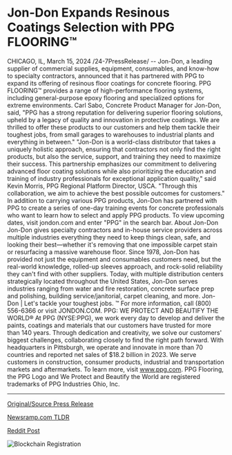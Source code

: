 # Jon-Don Expands Resinous Coatings Selection with PPG FLOORING™

CHICAGO, IL, March 15, 2024 /24-7PressRelease/ -- Jon-Don, a leading supplier of commercial supplies, equipment, consumables, and know-how to specialty contractors, announced that it has partnered with PPG to expand its offering of resinous floor coatings for concrete flooring.  PPG FLOORING™ provides a range of high-performance flooring systems, including general-purpose epoxy flooring and specialized options for extreme environments.  Carl Sabo, Concrete Product Manager for Jon-Don, said, "PPG has a strong reputation for delivering superior flooring solutions, upheld by a legacy of quality and innovation in protective coatings. We are thrilled to offer these products to our customers and help them tackle their toughest jobs, from small garages to warehouses to industrial plants and everything in between."  "Jon-Don is a world-class distributor that takes a uniquely holistic approach, ensuring that contractors not only find the right products, but also the service, support, and training they need to maximize their success. This partnership emphasizes our commitment to delivering advanced floor coating solutions while also prioritizing the education and training of industry professionals for exceptional application quality," said Kevin Morris, PPG Regional Platform Director, USCA. "Through this collaboration, we aim to achieve the best possible outcomes for customers."  In addition to carrying various PPG products, Jon-Don has partnered with PPG to create a series of one-day training events for concrete professionals who want to learn how to select and apply PPG products. To view upcoming dates, visit jondon.com and enter "PPG" in the search bar.  About Jon-Don Jon-Don gives specialty contractors and in-house service providers across multiple industries everything they need to keep things clean, safe, and looking their best—whether it's removing that one impossible carpet stain or resurfacing a massive warehouse floor. Since 1978, Jon-Don has provided not just the equipment and consumables customers need, but the real-world knowledge, rolled-up sleeves approach, and rock-solid reliability they can't find with other suppliers. Today, with multiple distribution centers strategically located throughout the United States, Jon-Don serves industries ranging from water and fire restoration, concrete surface prep and polishing, building service/janitorial, carpet cleaning, and more.  Jon-Don | Let's tackle your toughest jobs. ™  For more information, call (800) 556-6366 or visit JONDON.COM.  PPG: WE PROTECT AND BEAUTIFY THE WORLD® At PPG (NYSE:PPG), we work every day to develop and deliver the paints, coatings and materials that our customers have trusted for more than 140 years. Through dedication and creativity, we solve our customers' biggest challenges, collaborating closely to find the right path forward. With headquarters in Pittsburgh, we operate and innovate in more than 70 countries and reported net sales of $18.2 billion in 2023. We serve customers in construction, consumer products, industrial and transportation markets and aftermarkets. To learn more, visit www.ppg.com.  PPG Flooring, the PPG Logo and We Protect and Beautify the World are registered trademarks of PPG Industries Ohio, Inc. 

---

[Original/Source Press Release](https://www.24-7pressrelease.com/press-release/509241/jon-don-expands-resinous-coatings-selection-with-ppg-flooring)
                    

[Newsramp.com TLDR](None) 



[Reddit Post](https://www.reddit.com/r/newsramp/comments/1bf861p/jondon_partners_with_ppg_to_expand_offering_of/) 



![Blockchain Registration](https://cdn.newsramp.app/24-7PressRelease/qrcode/243/15/pearI4kn.webp)